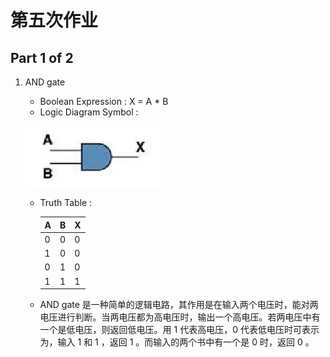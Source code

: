 # 第五次作业

## Part 1 of 2

1. AND gate
    - Boolean Expression : X = A * B
    - Logic Diagram Symbol : 
    
    ![](images/and.jpg)
    - Truth Table : 

        | A | B | X |
        |:--|:--|:--|
        | 0 | 0 | 0 |
        | 1 | 0 | 0 |
        | 0 | 1 | 0 |
        | 1 | 1 | 1 |
    - AND gate 是一种简单的逻辑电路，其作用是在输入两个电压时，能对两电压进行判断。当两电压都为高电压时，输出一个高电压。若两电压中有一个是低电压，则返回低电压。用 1 代表高电压，0 代表低电压时可表示为，输入 1 和 1 ，返回 1 。而输入的两个书中有一个是 0 时，返回 0 。